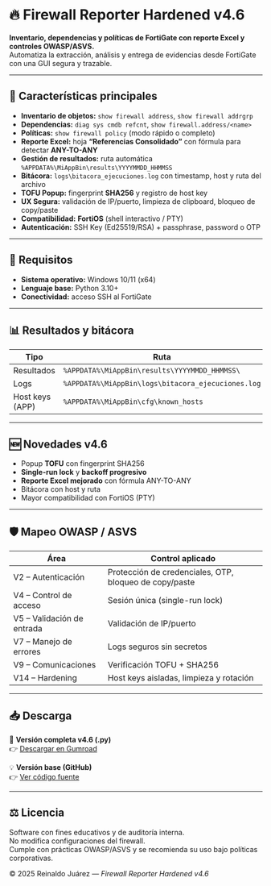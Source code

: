 # 🔥 Firewall Reporter Hardened v4.6

**Inventario, dependencias y políticas de FortiGate con reporte Excel y controles OWASP/ASVS.**  
Automatiza la extracción, análisis y entrega de evidencias desde FortiGate con una GUI segura y trazable.

---

## 🚀 Características principales

- **Inventario de objetos:** `show firewall address`, `show firewall addrgrp`
- **Dependencias:** `diag sys cmdb refcnt`, `show firewall.address/<name>`
- **Políticas:** `show firewall policy` (modo rápido o completo)
- **Reporte Excel:** hoja **“Referencias Consolidado”** con fórmula para detectar **ANY-TO-ANY**
- **Gestión de resultados:** ruta automática `%APPDATA%\MiAppBin\results\YYYYMMDD_HHMMSS`
- **Bitácora:** `logs\bitacora_ejecuciones.log` con timestamp, host y ruta del archivo
- **TOFU Popup:** fingerprint **SHA256** y registro de host key
- **UX Segura:** validación de IP/puerto, limpieza de clipboard, bloqueo de copy/paste
- **Compatibilidad:** **FortiOS** (shell interactivo / PTY)
- **Autenticación:** SSH Key (Ed25519/RSA) + passphrase, password o OTP

---

## 🧩 Requisitos

- **Sistema operativo:** Windows 10/11 (x64)  
- **Lenguaje base:** Python 3.10+  
- **Conectividad:** acceso SSH al FortiGate  

---

## 📊 Resultados y bitácora

| Tipo | Ruta |
|------|------|
| Resultados | `%APPDATA%\MiAppBin\results\YYYYMMDD_HHMMSS\` |
| Logs | `%APPDATA%\MiAppBin\logs\bitacora_ejecuciones.log` |
| Host keys (APP) | `%APPDATA%\MiAppBin\cfg\known_hosts` |

---

## 🆕 Novedades v4.6

- Popup **TOFU** con fingerprint SHA256  
- **Single-run lock** y **backoff progresivo**  
- **Reporte Excel mejorado** con fórmula ANY-TO-ANY  
- Bitácora con host y ruta  
- Mayor compatibilidad con FortiOS (PTY)

---

## 🛡️ Mapeo OWASP / ASVS

| Área | Control aplicado |
|------|------------------|
| V2 – Autenticación | Protección de credenciales, OTP, bloqueo de copy/paste |
| V4 – Control de acceso | Sesión única (single-run lock) |
| V5 – Validación de entrada | Validación de IP/puerto |
| V7 – Manejo de errores | Logs seguros sin secretos |
| V9 – Comunicaciones | Verificación TOFU + SHA256 |
| V14 – Hardening | Host keys aisladas, limpieza y rotación |

---

## 📥 Descarga

🔗 **Versión completa v4.6 (.py)**  
👉 [Descargar en Gumroad](https://relijure.gumroad.com/l/fortigate-script-reporter)  


💡 **Versión base (GitHub)**  
👉 [Ver código fuente]([https://github.com/relijure-code-patch-1/FirewallReporterBasic/src/FirewallReporter.py](https://github.com/relijure-code/Firewall-Tech-PA/blob/bb4f415e08f4f7aca8a66ba2ccab25de1ee24144/FirewallReporterBasic/src/FirewallReporter.py))

---

## ⚖️ Licencia

Software con fines educativos y de auditoría interna.  
No modifica configuraciones del firewall.  
Cumple con prácticas OWASP/ASVS y se recomienda su uso bajo políticas corporativas.

© 2025 Reinaldo Juárez — *Firewall Reporter Hardened v4.6*
